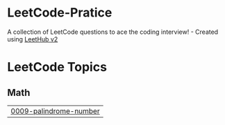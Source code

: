 # LeetCode-Pratice
A collection of LeetCode questions to ace the coding interview! - Created using [LeetHub v2](https://github.com/arunbhardwaj/LeetHub-2.0)

<!---LeetCode Topics Start-->
# LeetCode Topics
## Math
|  |
| ------- |
| [0009-palindrome-number](https://github.com/harshverma4028/LeetCode-Pratice/tree/master/0009-palindrome-number) |
<!---LeetCode Topics End-->